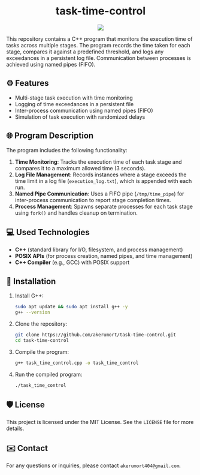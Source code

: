 <h1 align="center" id="title">task-time-control</h1>

<p align="center"><img src="https://socialify.git.ci/akerumort/task-time-control/image?description=1&language=1&name=1&owner=1&theme=Dark"></p>

This repository contains a C++ program that monitors the execution time of tasks across multiple stages. The program records the time taken for each stage, compares it against a predefined threshold, and logs any exceedances in a persistent log file. Communication between processes is achieved using named pipes (FIFO).

## ⚙ Features

- Multi-stage task execution with time monitoring
- Logging of time exceedances in a persistent file
- Inter-process communication using named pipes (FIFO)
- Simulation of task execution with randomized delays

## 🌐 Program Description

The program includes the following functionality:

1. **Time Monitoring**: Tracks the execution time of each task stage and compares it to a maximum allowed time (3 seconds).
2. **Log File Management**: Records instances where a stage exceeds the time limit in a log file (`execution_log.txt`), which is appended with each run.
3. **Named Pipe Communication**: Uses a FIFO pipe (`/tmp/time_pipe`) for inter-process communication to report stage completion times.
4. **Process Management**: Spawns separate processes for each task stage using `fork()` and handles cleanup on termination.


## 💻 Used Technologies

- **C++** (standard library for I/O, filesystem, and process management)
- **POSIX APIs** (for process creation, named pipes, and time management)
- **C++ Compiler** (e.g., GCC) with POSIX support

## 🐋 Installation

1. Install G++:
   ```bash
   sudo apt update && sudo apt install g++ -y
   g++ --version
   ```
2. Clone the repository:
   ```bash
   git clone https://github.com/akerumort/task-time-control.git
   cd task-time-control
   ```
3. Compile the program:
   ```bash
   g++ task_time_control.cpp -o task_time_control
   ```
4. Run the compiled program:
   ```bash
   ./task_time_control
   ```

## 🛡️ License

This project is licensed under the MIT License. See the `LICENSE` file for more details.

## ✉️ Contact

For any questions or inquiries, please contact `akerumort404@gmail.com`.
